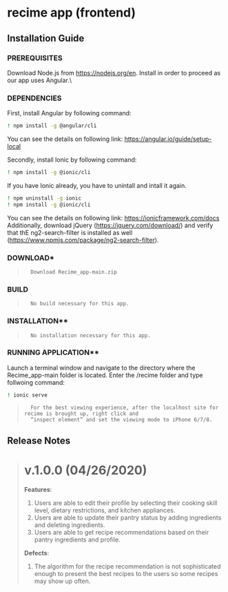 # recime app (frontend)

## Installation Guide
### PREREQUISITES
Download Node.js from https://nodejs.org/en. Install in order to proceed as our app uses Angular.\
### DEPENDENCIES
First, install Angular by following command:
```bash
! npm install -g @angular/cli
````
You can see the details on following link: https://angular.io/guide/setup-local

Secondly, install Ionic by following command:
```bash
! npm install -g @ionic/cli
```
If you have Ionic already, you have to unintall and intall it again.
```bash
! npm uninstall -g ionic
! npm install -g @ionic/cli
```
You can see the details on following link: https://ionicframework.com/docs
Additionally, download 	jQuery (https://jquery.com/download/) and verify that thE ng2-search-filter is
installed as well (https://www.npmjs.com/package/ng2-search-filter).
### DOWNLOAD*
>       Download Recime_app-main.zip
### BUILD
>       No build necessary for this app.
### INSTALLATION**
>       No installation necessary for this app.
### RUNNING APPLICATION**
Launch a terminal window and navigate to the directory where the Recime_app-main folder is located. Enter the /recime folder and type follwoing command: 
```bash
! ionic serve
```
>       For the best viewing experience, after the localhost site for recime is brought up, right click and
>       “inspect element” and set the viewing mode to iPhone 6/7/8.
>
## Release Notes
> # v.1.0.0 (04/26/2020)
>  **Features**:
>   1. Users are able to edit their profile by selecting their cooking skill level, dietary restrictions, and 
>      kitchen appliances.
>   2. Users are able to update their pantry status by adding ingredients and deleting ingredients.
>   3. Users are able to get recipe recommendations based on their pantry ingredients and profile.
>   
>  **Defects**:
>   1. The algorithm for the recipe recommendation is not sophisticated enough to present the best
>       recipes to the users so some recipes may show up often.

